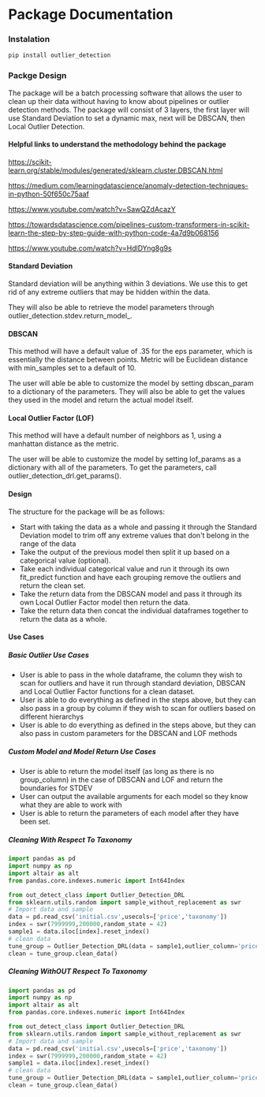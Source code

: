 # Package Documentation

### Instalation
```python
pip install outlier_detection
```

### Packge Design
The package will be a batch processing software that allows the user to clean up their data without having to know about pipelines or outlier detection methods. The package will consist of 3 layers, the first layer will use Standard Deviation to set a dynamic max, next will be DBSCAN, then Local Outlier Detection. 

#### Helpful links to understand the methodology behind the package
https://scikit-learn.org/stable/modules/generated/sklearn.cluster.DBSCAN.html

https://medium.com/learningdatascience/anomaly-detection-techniques-in-python-50f650c75aaf

https://www.youtube.com/watch?v=SawQZdAcazY

https://towardsdatascience.com/pipelines-custom-transformers-in-scikit-learn-the-step-by-step-guide-with-python-code-4a7d9b068156

https://www.youtube.com/watch?v=HdlDYng8g9s

#### Standard Deviation
Standard deviation will be anything within 3 deviations. We use this to get rid of any extreme outliers that may be hidden within the data. 

They will also be able to retrieve the model parameters through outlier_detection.stdev.return_model_.
#### DBSCAN
This method will have a default value of .35 for the eps parameter, which is essentially the distance between points. Metric will be Euclidean distance with min_samples set to a default of 10. 

The user will able be able to customize the model by setting dbscan_param to a dictionary of the parameters. They will also be able to get the values they used in the model and return the actual model itself. 
#### Local Outlier Factor (LOF)
This method will have a default number of neighbors as 1, using a manhattan distance as the metric. 

The user will be able to customize the model by setting lof_params as a dictionary with all of the parameters. To get the parameters, call outlier_detection_drl.get_params().
#### Design
The structure for the package will be as follows:
- Start with taking the data as a whole and passing it through the Standard Deviation model to trim off any extreme values that don't belong in the range of the data
- Take the output of the previous model then split it up based on a categorical value (optional).
- Take each individual categorical value and run it through its own fit_predict function and have each grouping remove the outliers and return the clean set. 
- Take the return data from the DBSCAN model and pass it through its own Local Outlier Factor model then return the data.
- Take the return data then concat the individual dataframes together to return the data as a whole. 


#### Use Cases
##### Basic Outlier Use Cases
- User is able to pass in the whole dataframe, the column they wish to scan for outliers and have it run through standard deviation, DBSCAN and Local Outlier Factor functions for a clean dataset.
- User is able to do everything as defined in the steps above, but they can also pass in a group by column if they wish to scan for outliers based on different hierarchys
- User is able to do everything as defined in the steps above, but they can also pass in custom parameters for the DBSCAN and LOF methods
##### Custom Model and Model Return Use Cases
- User is able to return the model itself (as long as there is no group_column) in the case of DBSCAN and LOF and return the boundaries for STDEV
- User can output the available arguments for each model so they know what they are able to work with
- User is able to return the parameters of each model after they have been set. 


##### Cleaning With Respect To Taxonomy
```python
import pandas as pd
import numpy as np
import altair as alt
from pandas.core.indexes.numeric import Int64Index

from out_detect_class import Outlier_Detection_DRL
from sklearn.utils.random import sample_without_replacement as swr
# Import data and sample
data = pd.read_csv('initial.csv',usecols=['price','taxonomy'])
index = swr(7999999,200000,random_state = 42)
sample1 = data.iloc[index].reset_index()
# clean data
tune_group = Outlier_Detection_DRL(data = sample1,outlier_column='price',group_column='taxonomy')
clean = tune_group.clean_data()
```
##### Cleaning WithOUT Respect To Taxonomy
```python
import pandas as pd
import numpy as np
import altair as alt
from pandas.core.indexes.numeric import Int64Index

from out_detect_class import Outlier_Detection_DRL
from sklearn.utils.random import sample_without_replacement as swr
# Import data and sample
data = pd.read_csv('initial.csv',usecols=['price','taxonomy'])
index = swr(7999999,200000,random_state = 42)
sample1 = data.iloc[index].reset_index()
# clean data
tune_group = Outlier_Detection_DRL(data = sample1,outlier_column='price')
clean = tune_group.clean_data()
```



